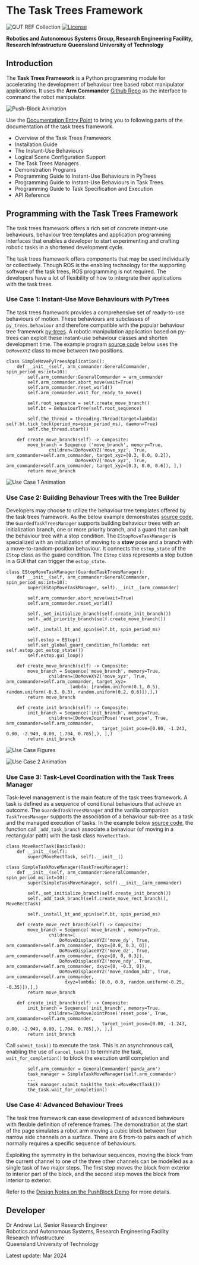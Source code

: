 # The Task Trees Framework

![QUT REF Collection](https://badgen.net/badge/collections/QUT%20REF-RAS?icon=github) [![License](https://img.shields.io/badge/License-BSD_3--Clause-blue.svg)](https://opensource.org/licenses/BSD-3-Clause)

**Robotics and Autonomous Systems Group, Research Engineering Facility, Research Infrastructure**
**Queensland University of Technology**

## Introduction

The **Task Trees Framework** is a Python programming module for accelerating the development of behaviour tree based robot manipulator applications. It uses the **Arm Commander** [Github Repo](https://github.com/REF-RAS/arm_commander) as the interface to command the robot manipulator. 

![Push-Block Animation](./demos/pushblock/docs/DemoPushBlock1.gif)

Use the [Documentation Entry Point](http://REF-RAS.github.io/task_trees) to bring you to following parts of the documentation of the task trees framework.
- Overview of the Task Trees Framework
- Installation Guide
- The Instant-Use Behaviours
- Logical Scene Configuration Support
- The Task Trees Managers
- Demonstration Programs
- Programming Guide to Instant-Use Behaviours in PyTrees 
- Programming Guide to Instant-Use Behaviours in Task Trees
- Programming Guide to Task Specification and Execution
- API Reference

## Programming with the Task Trees Framework

The task trees framework offers a rich set of concrete instant-use behaviours, behaviour tree templates and application programming interfaces that enables a developer to start experimenting and crafting robotic tasks in a shortened development cycle.

The task trees framework offers components that may be used individually or collectively. Though ROS is the enabling technology for the supporting software of the task trees, ROS programming is not required. The developers have a lot of flexibility of how to intergrate their applications with the task trees.

### Use Case 1: Instant-Use Move Behaviours with PyTrees

The task trees framework provides a comprehensive set of ready-to-use behaviours of motion. These behaviours are subclasses of `py_trees.behaviour` and therefore compatible with the popular behaviour tree framework [py-trees](https://pypi.org/project/py-trees/). A robotic manipulation application based on py-trees can exploit these instant-use behaviour classes and shorten development time. The example program [source code](./demos/pytrees_moves/simple_move_2.py) below uses the `DoMoveXYZ` class to move between two positions.
```
class SimpleMovePyTreesApplication():
    def __init__(self, arm_commander:GeneralCommander, spin_period_ms:int=10):
        self.arm_commander:GeneralCommander = arm_commander
        self.arm_commander.abort_move(wait=True)
        self.arm_commander.reset_world()
        self.arm_commander.wait_for_ready_to_move()

        self.root_sequence = self.create_move_branch()
        self.bt = BehaviourTree(self.root_sequence) 
        
        self.the_thread = threading.Thread(target=lambda: self.bt.tick_tock(period_ms=spin_period_ms), daemon=True)
        self.the_thread.start()  
    
    def create_move_branch(self) -> Composite:
        move_branch = Sequence ('move_branch', memory=True,
                children=[DoMoveXYZ('move_xyz', True, arm_commander=self.arm_commander, target_xyz=[0.3, 0.0, 0.2]), 
                          DoMoveXYZ('move_xyz', True, arm_commander=self.arm_commander, target_xyz=[0.3, 0.0, 0.6]), ],)
        return move_branch
```

![Use Case 1 Animation](./demos/pytrees_moves/docs/TutorialSimpleMove2.gif)

### Use Case 2: Building Behaviour Trees with the Tree Builder

Developers may choose to utilize the behaviour tree templates offered by the task trees framework. As the below example demonstrates [source code](./demos/task_moves/estop_move.py), the `GuardedTaskTreesManager` supports building behaviour trees with an initialization branch, one or more priority branch, and a guard that can halt the behaviour tree with a stop condition.  The `EStopMoveTaskManager` is specialized with an initialization of moving to a __stow__ pose and a branch with a move-to-random-position behaviour. It connects the `estop_state` of the `EStop` class as the guard condition. The `EStop` class represents a stop button in a GUI that can trigger the `estop_state`. 

```
class EStopMoveTaskManager(GuardedTaskTreesManager):
    def __init__(self, arm_commander:GeneralCommander, spin_period_ms:int=10):
        super(EStopMoveTaskManager, self).__init__(arm_commander)

        self.arm_commander.abort_move(wait=True)
        self.arm_commander.reset_world()

        self._set_initialize_branch(self.create_init_branch())
        self._add_priority_branch(self.create_move_branch())      

        self._install_bt_and_spin(self.bt, spin_period_ms)

        self.estop = EStop()
        self.set_global_guard_condition_fn(lambda: not self.estop.get_estop_state())
        self.estop.gui_loop()
        
    def create_move_branch(self) -> Composite:
        move_branch = Sequence('move_branch', memory=True,
                children=[DoMoveXYZ('move_xyz', True, arm_commander=self.arm_commander, target_xyz=
                        lambda: [random.uniform(0.1, 0.5), random.uniform(-0.3, 0.3), random.uniform(0.2, 0.6)]),],)
        return move_branch
    
    def create_init_branch(self) -> Composite:
        init_branch = Sequence('init_branch', memory=True,
                children=[DoMoveJointPose('reset_pose', True, arm_commander=self.arm_commander, 
                                    target_joint_pose=[0.00, -1.243, 0.00, -2.949, 0.00, 1.704, 0.785],), ],)
        return init_branch  
```

![Use Case Figures](./docs/assets/OverviewUseCase1.png)

![Use Case 2 Animation](./demos/task_moves/docs/DemoEStopMove.gif)

### Use Case 3: Task-Level Coordination with the Task Trees Manager

Task-level management is the main feature of the task trees framework. A task is defined as a sequence of conditional behaviours that achieve an outcome. The `GuardedTaskTreesManager` and the vanilla companion `TaskTreesManager` supports the association of a behaviour sub-tree as a task and the managed execution of tasks. In the example below [source code](./demos/task_moves/task_move_1.py), the function call `_add_task_branch` associate a behaviour (of moving in a rectangular path) with the task class `MoveRectTask`.

```
class MoveRectTask(BasicTask):
    def __init__(self):
        super(MoveRectTask, self).__init__()

class SimpleTaskMoveManager(TaskTreesManager):
    def __init__(self, arm_commander:GeneralCommander, spin_period_ms:int=10):
        super(SimpleTaskMoveManager, self).__init__(arm_commander)

        self._set_initialize_branch(self.create_init_branch())
        self._add_task_branch(self.create_move_rect_branch(), MoveRectTask)

        self._install_bt_and_spin(self.bt, spin_period_ms)
        
    def create_move_rect_branch(self) -> Composite:
        move_branch = Sequence('move_branch', memory=True,
                children=[
                    DoMoveDisplaceXYZ('move_dy', True, arm_commander=self.arm_commander, dxyz=[0.0, 0.3, 0]), 
                    DoMoveDisplaceXYZ('move_dz', True, arm_commander=self.arm_commander, dxyz=[0, 0, 0.3]), 
                    DoMoveDisplaceXYZ('move_ndy', True, arm_commander=self.arm_commander, dxyz=[0, -0.3, 0]), 
                    DoMoveDisplaceXYZ('move_random_ndz', True, arm_commander=self.arm_commander, 
                      dxyz=lambda: [0.0, 0.0, random.uniform(-0.25, -0.35)]),],)
        return move_branch
    
    def create_init_branch(self) -> Composite:
        init_branch = Sequence('init_branch', memory=True,
                children=[DoMoveJointPose('reset_pose', True, arm_commander=self.arm_commander, 
                                    target_joint_pose=[0.00, -1.243, 0.00, -2.949, 0.00, 1.704, 0.785],), ],)
        return init_branch       
```
Call `submit_task()` to execute the task. This is an asynchronous call, enabling the use of `cancel_task()` to terminate the task, `wait_for_completion()` to block the execution until completion and 
```
        self.arm_commander = GeneralCommander('panda_arm')
        task_manager = SimpleTaskMoveManager(self.arm_commander)
        ...
        task_manager.submit_task(the_task:=MoveRectTask())
        the_task.wait_for_completion()    
```

### Use Case 4: Advanced Behaviour Trees

The task tree framework can ease development of advanced behaviours with flexible definition of reference frames. The demonstration at the start of the page simulates a robot arm moving a cubic block between four narrow side channels on a surface. There are 6 from-to pairs each of which normally requires a specific sequence of behaviours. 

Exploiting the symmetry in the behaviour sequences, moving the block from the current channel to one of the three other channels can be modelled as a single task of two major steps. The first step moves the block from exterior to interior part of the block, and the second step moves the block from interior to exterior.  

Refer to the [Design Notes on the PushBlock Demo](docs/source/DEMO_PUSHBLOCK.md) for more details.


## Developer

Dr Andrew Lui, Senior Research Engineer <br />
Robotics and Autonomous Systems, Research Engineering Facility <br />
Research Infrastructure <br />
Queensland University of Technology <br />

Latest update: Mar 2024
